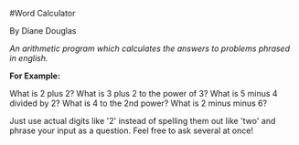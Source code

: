 #Word Calculator

By Diane Douglas

*An arithmetic program which calculates the answers to problems phrased in english.*

**For Example:**

What is 2 plus 2?
What is 3 plus 2 to the power of 3?
What is 5 minus 4 divided by 2?
What is 4 to the 2nd power?
What is 2 minus minus 6? 

Just use actual digits like '2' instead of spelling them out like 'two' and phrase your input as a question. 
Feel free to ask several at once!

